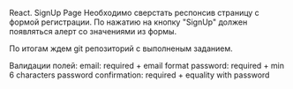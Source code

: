﻿React. SignUp Page
Необходимо сверстать респонсив страницу c формой регистрации.
По нажатию на кнопку "SignUp" должен появляться алерт со значениями из формы.

По итогам ждем git репозиторий с выполненым заданием.

Валидации полей:
email: required + email format
password: required + min 6 characters
password confirmation: required + equality with password